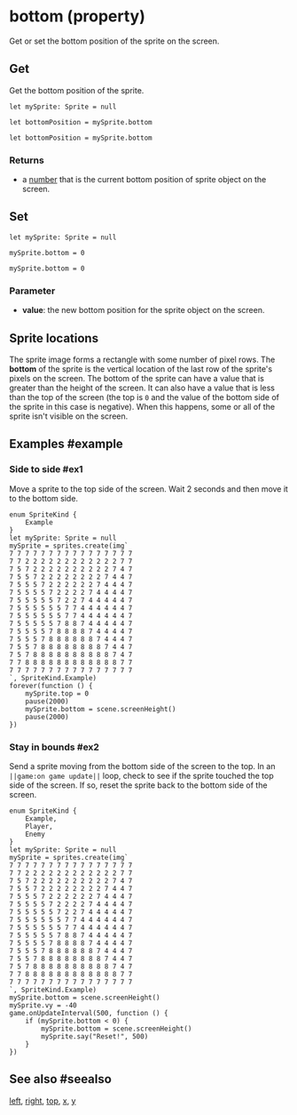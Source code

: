 # bottom (property)

Get or set the bottom position of the sprite on the screen.

## Get

Get the bottom position of the sprite.

```block
let mySprite: Sprite = null

let bottomPosition = mySprite.bottom
```

```typescript-ignore
let bottomPosition = mySprite.bottom
```

### Returns

* a [number](/types/number) that is the current bottom position of sprite object on the screen.

## Set

```block
let mySprite: Sprite = null

mySprite.bottom = 0
```

```typescript-ignore
mySprite.bottom = 0
```

### Parameter

* **value**: the new bottom position for the sprite object on the screen.

## Sprite locations

The sprite image forms a rectangle with some number of pixel rows. The **bottom** of the sprite is the vertical location of the last row of the sprite's pixels on the screen. The bottom of the sprite can have a value that is greater than the height of the screen. It can also have a value that is less than the top of the screen (the top is `0` and the value of the bottom side of the sprite in this case is negative). When this happens, some or all of the sprite isn't visible on the screen.

## Examples #example

### Side to side #ex1

Move a sprite to the top side of the screen. Wait 2 seconds and then move it to the bottom side.

```blocks
enum SpriteKind {
    Example
}
let mySprite: Sprite = null
mySprite = sprites.create(img`
7 7 7 7 7 7 7 7 7 7 7 7 7 7 7 7 
7 7 2 2 2 2 2 2 2 2 2 2 2 2 7 7 
7 5 7 2 2 2 2 2 2 2 2 2 2 7 4 7 
7 5 5 7 2 2 2 2 2 2 2 2 7 4 4 7 
7 5 5 5 7 2 2 2 2 2 2 7 4 4 4 7 
7 5 5 5 5 7 2 2 2 2 7 4 4 4 4 7 
7 5 5 5 5 5 7 2 2 7 4 4 4 4 4 7 
7 5 5 5 5 5 5 7 7 4 4 4 4 4 4 7 
7 5 5 5 5 5 5 7 7 4 4 4 4 4 4 7 
7 5 5 5 5 5 7 8 8 7 4 4 4 4 4 7 
7 5 5 5 5 7 8 8 8 8 7 4 4 4 4 7 
7 5 5 5 7 8 8 8 8 8 8 7 4 4 4 7 
7 5 5 7 8 8 8 8 8 8 8 8 7 4 4 7 
7 5 7 8 8 8 8 8 8 8 8 8 8 7 4 7 
7 7 8 8 8 8 8 8 8 8 8 8 8 8 7 7 
7 7 7 7 7 7 7 7 7 7 7 7 7 7 7 7 
`, SpriteKind.Example)
forever(function () {
    mySprite.top = 0
    pause(2000)
    mySprite.bottom = scene.screenHeight()
    pause(2000)
})
```

### Stay in bounds #ex2

Send a sprite moving from the bottom side of the screen to the top. In an ``||game:on game update||`` loop, check to see if the sprite touched the top side of the screen. If so, reset the sprite back to the bottom side of the screen.

```blocks
enum SpriteKind {
    Example,
    Player,
    Enemy
}
let mySprite: Sprite = null
mySprite = sprites.create(img`
7 7 7 7 7 7 7 7 7 7 7 7 7 7 7 7 
7 7 2 2 2 2 2 2 2 2 2 2 2 2 7 7 
7 5 7 2 2 2 2 2 2 2 2 2 2 7 4 7 
7 5 5 7 2 2 2 2 2 2 2 2 7 4 4 7 
7 5 5 5 7 2 2 2 2 2 2 7 4 4 4 7 
7 5 5 5 5 7 2 2 2 2 7 4 4 4 4 7 
7 5 5 5 5 5 7 2 2 7 4 4 4 4 4 7 
7 5 5 5 5 5 5 7 7 4 4 4 4 4 4 7 
7 5 5 5 5 5 5 7 7 4 4 4 4 4 4 7 
7 5 5 5 5 5 7 8 8 7 4 4 4 4 4 7 
7 5 5 5 5 7 8 8 8 8 7 4 4 4 4 7 
7 5 5 5 7 8 8 8 8 8 8 7 4 4 4 7 
7 5 5 7 8 8 8 8 8 8 8 8 7 4 4 7 
7 5 7 8 8 8 8 8 8 8 8 8 8 7 4 7 
7 7 8 8 8 8 8 8 8 8 8 8 8 8 7 7 
7 7 7 7 7 7 7 7 7 7 7 7 7 7 7 7 
`, SpriteKind.Example)
mySprite.bottom = scene.screenHeight()
mySprite.vy = -40
game.onUpdateInterval(500, function () {
    if (mySprite.bottom < 0) {
        mySprite.bottom = scene.screenHeight()
        mySprite.say("Reset!", 500)
    }
})
```
## See also #seealso

[left](/reference/sprites/sprite/left),
[right](/reference/sprites/sprite/right),
[top](/reference/sprites/sprite/top),
[x](/reference/sprites/sprite/x),
[y](/reference/sprites/sprite/y)

